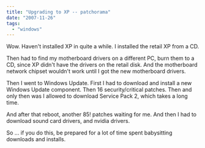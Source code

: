```yaml
---
title: "Upgrading to XP -- patchorama"
date: "2007-11-26"
tags: 
  - "windows"
---
```


Wow. Haven't installed XP in quite a while. I installed the retail XP from a CD.

Then had to find my motherboard drivers on a different PC, burn them to a CD, since XP didn't have the drivers on the retail disk. And the motherboard network chipset wouldn't work until I got the new motherboard drivers.

Then I went to Windows Update. First I had to download and install a new Windows Update component. Then 16 security/critical patches. Then and only then was I allowed to download Service Pack 2, which takes a long time.

And after that reboot, another 85! patches waiting for me. And then I had to download sound card drivers, and nvidia drivers.

So ... if you do this, be prepared for a lot of time spent babysitting downloads and installs.
